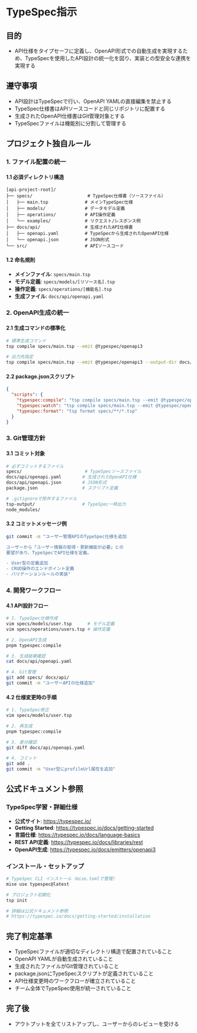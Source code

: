 # TypeSpec指示

## 目的

- API仕様をタイプセーフに定義し、OpenAPI形式での自動生成を実現するため、TypeSpecを使用したAPI設計の統一化を図り、実装との型安全な連携を実現する

## 遵守事項

- API設計はTypeSpecで行い、OpenAPI YAMLの直接編集を禁止する
- TypeSpec仕様書はAPIソースコードと同じリポジトリに配置する
- 生成されたOpenAPI仕様書はGit管理対象とする
- TypeSpecファイルは機能別に分割して管理する

## プロジェクト独自ルール

### 1. ファイル配置の統一

#### 1.1 必須ディレクトリ構造

```
[api-project-root]/
├── specs/                     # TypeSpec仕様書（ソースファイル）
│   ├── main.tsp              # メインTypeSpec仕様
│   ├── models/               # データモデル定義
│   ├── operations/           # API操作定義
│   └── examples/             # リクエスト/レスポンス例
├── docs/api/                 # 生成されたAPI仕様書
│   ├── openapi.yaml          # TypeSpecから生成されたOpenAPI仕様
│   └── openapi.json          # JSON形式
└── src/                      # APIソースコード
```

#### 1.2 命名規則

- **メインファイル**: `specs/main.tsp`
- **モデル定義**: `specs/models/[リソース名].tsp`
- **操作定義**: `specs/operations/[機能名].tsp`
- **生成ファイル**: `docs/api/openapi.yaml`

### 2. OpenAPI生成の統一

#### 2.1 生成コマンドの標準化

```bash
# 標準生成コマンド
tsp compile specs/main.tsp --emit @typespec/openapi3

# 出力先指定
tsp compile specs/main.tsp --emit @typespec/openapi3 --output-dir docs/api
```

#### 2.2 package.jsonスクリプト

```json
{
  "scripts": {
    "typespec:compile": "tsp compile specs/main.tsp --emit @typespec/openapi3",
    "typespec:watch": "tsp compile specs/main.tsp --emit @typespec/openapi3 --watch",
    "typespec:format": "tsp format specs/**/*.tsp"
  }
}
```

### 3. Git管理方針

#### 3.1 コミット対象

```bash
# 必ずコミットするファイル
specs/                        # TypeSpecソースファイル
docs/api/openapi.yaml        # 生成されたOpenAPI仕様
docs/api/openapi.json        # JSON形式
package.json                 # スクリプト定義

# .gitignoreで除外するファイル
tsp-output/                  # TypeSpec一時出力
node_modules/
```

#### 3.2 コミットメッセージ例

```bash
git commit -m "ユーザー管理APIのTypeSpec仕様を追加

ユーザーから「ユーザー情報の取得・更新機能が必要」との
要望があり、TypeSpecでAPI仕様を定義。

- User型の定義追加
- CRUD操作のエンドポイント定義
- バリデーションルールの実装"
```

### 4. 開発ワークフロー

#### 4.1 API設計フロー

```bash
# 1. TypeSpec仕様作成
vim specs/models/user.tsp      # モデル定義
vim specs/operations/users.tsp # 操作定義

# 2. OpenAPI生成
pnpm typespec:compile

# 3. 生成結果確認
cat docs/api/openapi.yaml

# 4. Git管理
git add specs/ docs/api/
git commit -m "ユーザーAPIの仕様追加"
```

#### 4.2 仕様変更時の手順

```bash
# 1. TypeSpec修正
vim specs/models/user.tsp

# 2. 再生成
pnpm typespec:compile

# 3. 差分確認
git diff docs/api/openapi.yaml

# 4. コミット
git add .
git commit -m "User型にprofileUrl属性を追加"
```

## 公式ドキュメント参照

### TypeSpec学習・詳細仕様

- **公式サイト**: <https://typespec.io/>
- **Getting Started**: <https://typespec.io/docs/getting-started>
- **言語仕様**: <https://typespec.io/docs/language-basics>
- **REST API定義**: <https://typespec.io/docs/libraries/rest>
- **OpenAPI生成**: <https://typespec.io/docs/emitters/openapi3>

### インストール・セットアップ

```bash
# TypeSpec CLI インストール（mise.tomlで管理）
mise use typespec@latest

# プロジェクト初期化
tsp init

# 詳細は公式ドキュメント参照
# https://typespec.io/docs/getting-started/installation
```

## 完了判定基準

- TypeSpecファイルが適切なディレクトリ構造で配置されていること
- OpenAPI YAMLが自動生成されていること
- 生成されたファイルがGit管理されていること
- package.jsonにTypeSpecスクリプトが定義されていること
- API仕様変更時のワークフローが確立されていること
- チーム全体でTypeSpec使用が統一されていること

## 完了後

- アウトプットを全てリストアップし、ユーザーからのレビューを受ける
